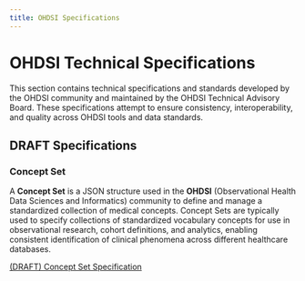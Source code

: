 ```yaml
---
title: OHDSI Specifications
---
```


# OHDSI Technical Specifications

This section contains technical specifications and standards developed by the OHDSI community and maintained by the OHDSI Technical Advisory Board. These specifications attempt to ensure consistency, interoperability, and quality across OHDSI tools and data standards.

## DRAFT Specifications

### Concept Set

A **Concept Set** is a JSON structure used in the **OHDSI** (Observational Health Data Sciences and Informatics) community to define and manage a standardized collection of medical concepts. Concept Sets are typically used to specify collections of standardized vocabulary concepts for use in observational research, cohort definitions, and analytics, enabling consistent identification of clinical phenomena across different healthcare databases.

[(DRAFT) Concept Set Specification](Concept-Set-Specification.md) 
